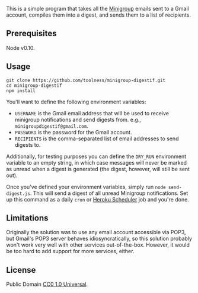 This is a simple program that takes all the [Minigroup][] emails sent
to a Gmail account, compiles them into a digest, and sends them to a list
of recipients.

## Prerequisites

Node v0.10.

## Usage

```
git clone https://github.com/toolness/minigroup-digestif.git
cd minigroup-digestif
npm install
```

You'll want to define the following environment variables:

* `USERNAME` is the Gmail email address that will be used to receive
  minigroup notifications and send digests from. e.g.,
  `minigroupdigestif@gmail.com`.
* `PASSWORD` is the password for the Gmail account.
* `RECIPIENTS` is the comma-separated list of email addresses to
  send digests to.

Additionally, for testing purposes you can define the `DRY_RUN` 
environment variable to an empty string, in which case messages
will never be marked as unread when a digest is generated (the digest,
however, will still be sent out).

Once you've defined your environment variables, simply run
`node send-digest.js`. This will send a digest of all unread
Minigroup notifications. Set up this command as a daily
`cron` or [Heroku Scheduler][] job and you're done.

## Limitations

Originally the solution was to use any email account accessible via
POP3, but Gmail's POP3 server behaves idiosyncratically, so this
solution probably won't work very well with other services out-of-the-box.
However, it would be too hard to add support for more services, either.

## License

Public Domain [CC0 1.0 Universal][cczero].

  [Minigroup]: http://minigroup.com/
  [Heroku scheduler]: https://devcenter.heroku.com/articles/scheduler
  [cczero]: http://creativecommons.org/publicdomain/zero/1.0/
